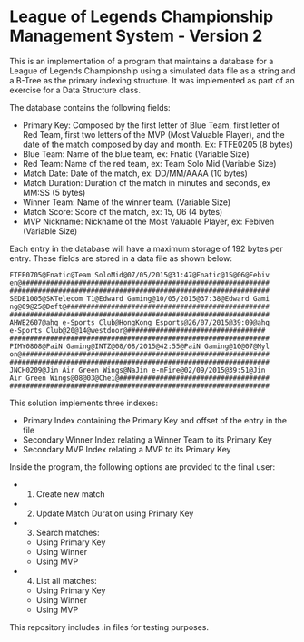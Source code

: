 # League of Legends Championship Management System - Version 2
This is an implementation of a program that maintains a database for a League of Legends Championship using a simulated data file as a string and a B-Tree as the primary indexing structure. It was implemented as part of an exercise for a Data Structure class.

The database contains the following fields:

- Primary Key: Composed by the first letter of Blue Team, first letter of Red Team, first two letters of the MVP (Most Valuable Player), and the date of the match composed by day and month. Ex: FTFE0205 (8 bytes)
- Blue Team: Name of the blue team, ex: Fnatic (Variable Size)
- Red Team: Name of the red team, ex: Team Solo Mid (Variable Size)
- Match Date: Date of the match, ex: DD/MM/AAAA (10 bytes)
- Match Duration: Duration of the match in minutes and seconds, ex MM:SS (5 bytes)
- Winner Team: Name of the winner team. (Variable Size)
- Match Score: Score of the match, ex: 15, 06 (4 bytes) 
- MVP Nickname: Nickname of the Most Valuable Player, ex: Febiven (Variable Size)

Each entry in the database will have a maximum storage of 192 bytes per entry. These fields are stored in a data file as shown below:

```
FTFE0705@Fnatic@Team SoloMid@07/05/2015@31:47@Fnatic@15@06@Febiv
en@#############################################################
################################################################
SEDE1005@SKTelecom T1@Edward Gaming@10/05/2015@37:38@Edward Gami
ng@09@25@Deft@##################################################
################################################################
AHWE2607@ahq e-Sports Club@HongKong Esports@26/07/2015@39:09@ahq
e-Sports Club@20@14@westdoor@##################################
################################################################
PIMY0808@PaiN Gaming@INTZ@08/08/2015@42:55@PaiN Gaming@10@07@Myl
on@#############################################################
################################################################
JNCH0209@Jin Air Green Wings@NaJin e-mFire@02/09/2015@39:51@Jin
Air Green Wings@08@03@Chei@#####################################
################################################################
```

This solution implements three indexes:

- Primary Index containing the Primary Key and offset of the entry in the file
- Secondary Winner Index relating a Winner Team to its Primary Key
- Secondary MVP Index relating a MVP to its Primary Key

Inside the program, the following options are provided to the final user:
- 1. Create new match
- 2. Update Match Duration using Primary Key 
- 3. Search matches:
  - Using Primary Key
  - Using Winner
  - Using MVP
- 4. List all matches:
  - Using Primary Key
  - Using Winner
  - Using MVP

This repository includes .in files for testing purposes.
